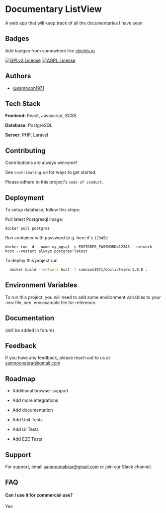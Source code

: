 
# Documentary ListView

A web app that will keep track of all the documentaries I have seen


## Badges

Add badges from somewhere like [shields.io](https://shields.io/)

[![GPLv3 License](https://img.shields.io/badge/License-GPL%20v3-yellow.svg)](https://opensource.org/licenses/)
[![AGPL License](https://img.shields.io/badge/license-AGPL-blue.svg)](http://www.gnu.org/licenses/agpl-3.0)


## Authors

- [@samnoon1971](https://www.github.com/samnoon1971)


## Tech Stack

**Frontend:** React, Javascript, SCSS

**Database:** PostgreSQL

**Server:** PHP, Laravel


## Contributing

Contributions are always welcome!

See `contributing.md` for ways to get started.

Please adhere to this project's `code of conduct`.


## Deployment

To setup database, follow this steps:

Pull latest Postgresql image:

```
docker pull postgres
```

Run container with password (e.g. here it's `12345`):
```
docker run -d --name my_pgsql -e POSTGRES_PASSWORD=12345 --network host --restart always postgres:latest
```


To deploy this project run

```bash
  docker build --network host -t samnoon1971/doclistview:1.0.0 .
```


## Environment Variables

To run this project, you will need to add some environment variables to your .env file, see .env.example file for reference.



## Documentation

(will be added in future)



## Feedback

If you have any feedback, please reach out to us at samnoonabrar@gmail.com


## Roadmap

- Additional browser support

- Add more integrations

- Add documentation

- Add Unit Tests

- Add UI Tests

- Add E2E Tests


## Support

For support, email samnoonabrar@gmail.com or join our Slack channel.


## FAQ

#### Can I use it for commercial use?

Yes
